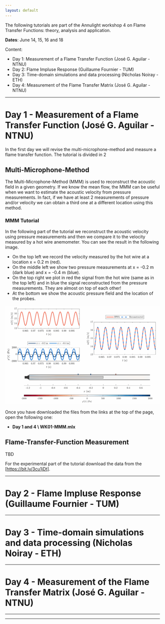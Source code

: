 ```yaml
---
layout: default
---
```


The following tutorials are part of the Annulight workshop 4 on Flame Transfer Functions: theory, analysis and application.

**Dates**: June 14, 15, 16 and 18

Content:
* Day 1: Measurement of a Flame Transfer Function (José G. Aguilar - NTNU) 
* Day 2: Flame Impluse Response (Guillaume Fournier - TUM)
* Day 3: Time-domain simulations and data processing (Nicholas Noiray - ETH)
* Day 4: Measurement of the Flame Transfer Matrix (José G. Aguilar - NTNU) 

* * *
# Day 1 - Measurement of a Flame Transfer Function (José G. Aguilar - NTNU) 

In the first day we will revise the multi-microphone-method and measure a flame transfer function. The tutorial is divided in 2

## Multi-Microphone-Method
The Multi-Microphone-Method (MMM) is used to reconstruct the acoustic field in a given geometry. If we know the mean flow, the MMM can be useful when we want to estimate the acoustic velocity from pressure measurements. In fact, if we have at least 2 measurements of pressure and/or velocity we can obtain a third one at a different location using this method. 

### MMM Tutorial 
In the following part of the tutorial we reconstruct the acoustic velocity using pressure measurements and then we compare it to the velocity measured by a hot wire anemometer. You can see the result in the following image. 

* On the top left we record the velocity measured by the hot wire at a location x = 0.2 m (red).
* On the middle left we show two pressure measurements at x = -0.2 m (dark blue) and x = -0.4 m (blue).
* On the top right we plot in red the signal from the hot wire (same as in the top left) and in blue the signal reconstructed from the pressure measurements. They are almost on top of each other!
* At the bottom we show the acoustic pressure field and the location of the probes. 

![MMM_gif](/assets/MMM.gif)

Once you have downloaded the files from the links at the top of the page, open the following one:
*  **Day 1 and 4 \ WK01-MMM.mlx**

## Flame-Transfer-Function Measurement


TBD

For the experimental part of the tutorial download the data from the [https://bit.ly/3cu1jDt]. 


* * *
# Day 2 - Flame Impluse Response (Guillaume Fournier - TUM)

* * *

# Day 3 - Time-domain simulations and data processing (Nicholas Noiray - ETH)

* * *

# Day 4 -  Measurement of the Flame Transfer Matrix (José G. Aguilar - NTNU) 

* * *




* * *

